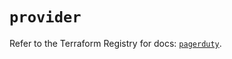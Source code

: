 # `provider`

Refer to the Terraform Registry for docs: [`pagerduty`](https://registry.terraform.io/providers/pagerduty/pagerduty/3.15.2/docs).
